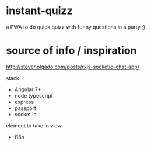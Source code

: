 # instant-quizz
a PWA to do quick quizz with funny questions in a party ;)

# source of info / inspiration
http://steveholgado.com/posts/rxjs-socketio-chat-app/


stack

* Angular 7+
* node typescript 
* express
* passport
* socket.io


element to take in view
* i18n
